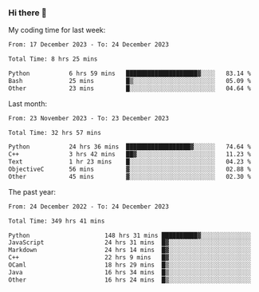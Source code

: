 ### Hi there 👋

My coding time for last week:

<!--START_SECTION:week-->

```txt
From: 17 December 2023 - To: 24 December 2023

Total Time: 8 hrs 25 mins

Python           6 hrs 59 mins   ████████████████████▓░░░░   83.14 %
Bash             25 mins         █▒░░░░░░░░░░░░░░░░░░░░░░░   05.09 %
Other            23 mins         █░░░░░░░░░░░░░░░░░░░░░░░░   04.64 %
```

<!--END_SECTION:week-->

Last month:

<!--START_SECTION:month-->

```txt
From: 23 November 2023 - To: 23 December 2023

Total Time: 32 hrs 57 mins

Python           24 hrs 36 mins  ██████████████████▓░░░░░░   74.64 %
C++              3 hrs 42 mins   ██▓░░░░░░░░░░░░░░░░░░░░░░   11.23 %
Text             1 hr 23 mins    █░░░░░░░░░░░░░░░░░░░░░░░░   04.23 %
ObjectiveC       56 mins         ▓░░░░░░░░░░░░░░░░░░░░░░░░   02.88 %
Other            45 mins         ▓░░░░░░░░░░░░░░░░░░░░░░░░   02.30 %
```

<!--END_SECTION:month-->

The past year:

<!--START_SECTION:year-->

```txt
From: 24 December 2022 - To: 24 December 2023

Total Time: 349 hrs 41 mins

Python                     148 hrs 31 mins ██████████▓░░░░░░░░░░░░░░   42.47 %
JavaScript                 24 hrs 31 mins  █▓░░░░░░░░░░░░░░░░░░░░░░░   07.01 %
Markdown                   24 hrs 14 mins  █▓░░░░░░░░░░░░░░░░░░░░░░░   06.93 %
C++                        22 hrs 9 mins   █▓░░░░░░░░░░░░░░░░░░░░░░░   06.33 %
OCaml                      18 hrs 29 mins  █▒░░░░░░░░░░░░░░░░░░░░░░░   05.29 %
Java                       16 hrs 34 mins  █▒░░░░░░░░░░░░░░░░░░░░░░░   04.74 %
Other                      16 hrs 24 mins  █▒░░░░░░░░░░░░░░░░░░░░░░░   04.69 %
```

<!--END_SECTION:year-->
